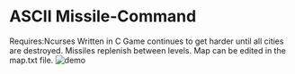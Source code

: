 # ASCII Missile-Command
Requires:Ncurses
Written in C
Game continues to get harder until all cities are destroyed. Missiles replenish between levels. Map can be edited in the map.txt file.
![demo](https://user-images.githubusercontent.com/48048609/188219803-f25883b8-e8e0-47b8-8bfa-6845efe7af2d.gif)
